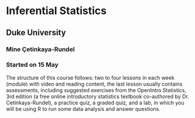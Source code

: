 # Inferential Statistics
## Duke University  
### Mine Çetinkaya-Rundel   
### Started on 15 May   

  The structure of this course follows: two to four lessons in each week (module) with video and reading content, the last lesson usually contains assessments, including suggested exercises from the OpenIntro Statistics, 3rd edition (a free online introductory statistics textbook co-authored by Dr. Cetinkaya-Rundel), a practice quiz, a graded quiz, and a lab, in which you will be using R to run some data analysis and answer questions.
